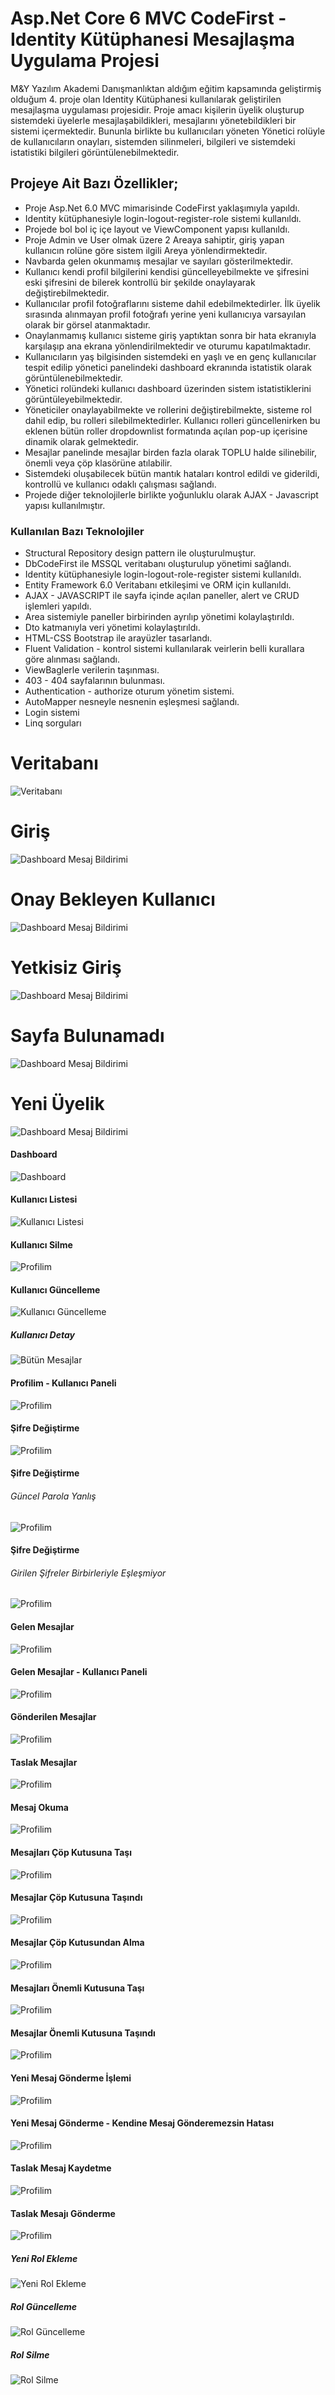 # Asp.Net Core 6 MVC CodeFirst - Identity Kütüphanesi Mesajlaşma Uygulama Projesi
M&Y Yazılım Akademi Danışmanlıktan aldığım eğitim kapsamında geliştirmiş olduğum 4. proje olan Identity Kütüphanesi kullanılarak geliştirilen mesajlaşma uygulaması projesidir. Proje amacı kişilerin üyelik oluşturup sistemdeki üyelerle mesajlaşabildikleri, mesajlarını yönetebildikleri bir sistemi içermektedir. Bununla birlikte bu kullanıcıları yöneten Yönetici rolüyle de kullanıcıların onayları, sistemden silinmeleri, bilgileri ve sistemdeki istatistiki bilgileri görüntülenebilmektedir. 
## Projeye Ait Bazı Özellikler;
* Proje Asp.Net 6.0 MVC mimarisinde CodeFirst yaklaşımıyla yapıldı.
* Identity kütüphanesiyle login-logout-register-role sistemi kullanıldı.
* Projede bol bol iç içe layout ve ViewComponent yapısı kullanıldı.
* Proje Admin ve User olmak üzere 2 Areaya sahiptir, giriş yapan kullanıcın rolüne göre sistem ilgili Areya yönlendirmektedir.
* Navbarda gelen okunmamış mesajlar ve sayıları gösterilmektedir.
* Kullanıcı kendi profil bilgilerini kendisi güncelleyebilmekte ve şifresini eski şifresini de bilerek kontrollü bir şekilde onaylayarak değiştirebilmektedir.
* Kullanıcılar profil fotoğraflarını sisteme dahil edebilmektedirler. İlk üyelik sırasında alınmayan profil fotoğrafı yerine yeni kullanıcıya varsayılan olarak bir görsel atanmaktadır.
* Onaylanmamış kullanıcı sisteme giriş yaptıktan sonra bir hata ekranıyla karşılaşıp ana ekrana yönlendirilmektedir ve oturumu kapatılmaktadır.
* Kullanıcıların yaş bilgisinden sistemdeki en yaşlı ve en genç kullanıcılar tespit edilip yönetici panelindeki dashboard ekranında istatistik olarak görüntülenebilmektedir.
* Yönetici rolündeki kullanıcı dashboard üzerinden sistem istatistiklerini görüntüleyebilmektedir.
* Yöneticiler onaylayabilmekte ve rollerini değiştirebilmekte, sisteme rol dahil edip, bu rolleri silebilmektedirler. Kullanıcı rolleri güncellenirken bu eklenen bütün roller dropdownlist formatında açılan pop-up içerisine dinamik olarak gelmektedir.
* Mesajlar panelinde mesajlar birden fazla olarak TOPLU halde silinebilir, önemli veya çöp klasörüne atılabilir.
* Sistemdeki oluşabilecek bütün mantık hataları kontrol edildi ve giderildi, kontrollü ve kullanıcı odaklı çalışması sağlandı.
* Projede diğer teknolojilerle birlikte yoğunluklu olarak AJAX - Javascript yapısı kullanılmıştır.

### Kullanılan Bazı Teknolojiler
* Structural Repository design pattern ile oluşturulmuştur.
* DbCodeFirst ile MSSQL veritabanı oluşturulup yönetimi sağlandı.
* Identity kütüphanesiyle login-logout-role-register sistemi kullanıldı.
* Entity Framework 6.0 Veritabanı etkileşimi ve ORM için kullanıldı.
* AJAX - JAVASCRIPT ile sayfa içinde açılan paneller, alert ve CRUD işlemleri yapıldı.
* Area sistemiyle paneller birbirinden ayrılıp yönetimi kolaylaştırıldı.
* Dto katmanıyla veri yönetimi kolaylaştırıldı.
* HTML-CSS Bootstrap ile arayüzler tasarlandı.
* Fluent Validation - kontrol sistemi kullanılarak veirlerin belli kurallara göre alınması sağlandı.
* ViewBaglerle verilerin taşınması.
* 403 - 404 sayfalarının bulunması.
* Authentication - authorize oturum yönetim sistemi.
* AutoMapper nesneyle nesnenin eşleşmesi sağlandı.
* Login sistemi
* Linq sorguları


# Veritabanı
![Veritabanı](https://github.com/batuhanyalin/IdentityMessagingApplication/blob/master/IdentityMessagingApplication.PresentationLayer/wwwroot/images/projectScreenshots/database.png?raw=true)
# Giriş
![Dashboard Mesaj Bildirimi](https://github.com/batuhanyalin/IdentityMessagingApplication/blob/master/IdentityMessagingApplication.PresentationLayer/wwwroot/images/projectScreenshots/login.png?raw=true)
# Onay Bekleyen Kullanıcı
![Dashboard Mesaj Bildirimi](https://github.com/batuhanyalin/IdentityMessagingApplication/blob/master/IdentityMessagingApplication.PresentationLayer/wwwroot/images/projectScreenshots/onay.png?raw=true)
# Yetkisiz Giriş
![Dashboard Mesaj Bildirimi](https://github.com/batuhanyalin/IdentityMessagingApplication/blob/master/IdentityMessagingApplication.PresentationLayer/wwwroot/images/projectScreenshots/error403forbidden.png?raw=true)
# Sayfa Bulunamadı
![Dashboard Mesaj Bildirimi](https://github.com/batuhanyalin/IdentityMessagingApplication/blob/master/IdentityMessagingApplication.PresentationLayer/wwwroot/images/projectScreenshots/error404.png?raw=true)
# Yeni Üyelik
![Dashboard Mesaj Bildirimi](https://github.com/batuhanyalin/IdentityMessagingApplication/blob/master/IdentityMessagingApplication.PresentationLayer/wwwroot/images/projectScreenshots/registerValidation.png?raw=true)

#### Dashboard
![Dashboard](https://github.com/batuhanyalin/IdentityMessagingApplication/blob/master/IdentityMessagingApplication.PresentationLayer/wwwroot/images/projectScreenshots/dashboard.png?raw=true)
#### Kullanıcı Listesi
![Kullanıcı Listesi](https://github.com/batuhanyalin/IdentityMessagingApplication/blob/master/IdentityMessagingApplication.PresentationLayer/wwwroot/images/projectScreenshots/userList.png?raw=true)
#### Kullanıcı Silme
![Profilim](https://github.com/batuhanyalin/IdentityMessagingApplication/blob/master/IdentityMessagingApplication.PresentationLayer/wwwroot/images/projectScreenshots/deleteUser.png?raw=true)
#### Kullanıcı Güncelleme
![Kullanıcı Güncelleme](https://github.com/batuhanyalin/IdentityMessagingApplication/blob/master/IdentityMessagingApplication.PresentationLayer/wwwroot/images/projectScreenshots/updateUser.png?raw=true)
##### Kullanıcı Detay
![Bütün Mesajlar](https://github.com/batuhanyalin/IdentityMessagingApplication/blob/master/IdentityMessagingApplication.PresentationLayer/wwwroot/images/projectScreenshots/userDetail.png?raw=true)
#### Profilim - Kullanıcı Paneli
![Profilim](https://github.com/batuhanyalin/IdentityMessagingApplication/blob/master/IdentityMessagingApplication.PresentationLayer/wwwroot/images/projectScreenshots/myProfileUserPanel.png?raw=true)
#### Şifre Değiştirme
![Profilim](https://github.com/batuhanyalin/IdentityMessagingApplication/blob/master/IdentityMessagingApplication.PresentationLayer/wwwroot/images/projectScreenshots/updatePassword.png?raw=true)
#### Şifre Değiştirme 
###### Güncel Parola Yanlış
![Profilim](https://github.com/batuhanyalin/IdentityMessagingApplication/blob/master/IdentityMessagingApplication.PresentationLayer/wwwroot/images/projectScreenshots/updatePasswordError.png?raw=true)
#### Şifre Değiştirme
###### Girilen Şifreler Birbirleriyle Eşleşmiyor
![Profilim](https://github.com/batuhanyalin/IdentityMessagingApplication/blob/master/IdentityMessagingApplication.PresentationLayer/wwwroot/images/projectScreenshots/updatePasswordError2.png?raw=true)
#### Gelen Mesajlar
![Profilim](https://github.com/batuhanyalin/IdentityMessagingApplication/blob/master/IdentityMessagingApplication.PresentationLayer/wwwroot/images/projectScreenshots/inboxMessageList.png?raw=true)
#### Gelen Mesajlar - Kullanıcı Paneli
![Profilim](https://github.com/batuhanyalin/IdentityMessagingApplication/blob/master/IdentityMessagingApplication.PresentationLayer/wwwroot/images/projectScreenshots/inboxUserPanel.png?raw=true)
#### Gönderilen Mesajlar
![Profilim](https://github.com/batuhanyalin/IdentityMessagingApplication/blob/master/IdentityMessagingApplication.PresentationLayer/wwwroot/images/projectScreenshots/sentMessageList.png?raw=true)
#### Taslak Mesajlar
![Profilim](https://github.com/batuhanyalin/IdentityMessagingApplication/blob/master/IdentityMessagingApplication.PresentationLayer/wwwroot/images/projectScreenshots/draftMessageList.png?raw=true)
#### Mesaj Okuma
![Profilim](https://github.com/batuhanyalin/IdentityMessagingApplication/blob/master/IdentityMessagingApplication.PresentationLayer/wwwroot/images/projectScreenshots/readMessage.png?raw=true)
#### Mesajları Çöp Kutusuna Taşı
![Profilim](https://github.com/batuhanyalin/IdentityMessagingApplication/blob/master/IdentityMessagingApplication.PresentationLayer/wwwroot/images/projectScreenshots/moveTrash.png?raw=true)
#### Mesajlar Çöp Kutusuna Taşındı
![Profilim](https://github.com/batuhanyalin/IdentityMessagingApplication/blob/master/IdentityMessagingApplication.PresentationLayer/wwwroot/images/projectScreenshots/correctTrash.png?raw=true)
#### Mesajlar Çöp Kutusundan Alma
![Profilim](https://github.com/batuhanyalin/IdentityMessagingApplication/blob/master/IdentityMessagingApplication.PresentationLayer/wwwroot/images/projectScreenshots/moveInbox.png?raw=true)
#### Mesajları Önemli Kutusuna Taşı
![Profilim](https://github.com/batuhanyalin/IdentityMessagingApplication/blob/master/IdentityMessagingApplication.PresentationLayer/wwwroot/images/projectScreenshots/moveImport.png?raw=true)
#### Mesajlar Önemli Kutusuna Taşındı
![Profilim](https://github.com/batuhanyalin/IdentityMessagingApplication/blob/master/IdentityMessagingApplication.PresentationLayer/wwwroot/images/projectScreenshots/correctImport.png?raw=true)
#### Yeni Mesaj Gönderme İşlemi
![Profilim](https://github.com/batuhanyalin/IdentityMessagingApplication/blob/master/IdentityMessagingApplication.PresentationLayer/wwwroot/images/projectScreenshots/correctSendingMessageUserPanel.png?raw=true)
#### Yeni Mesaj Gönderme - Kendine Mesaj Gönderemezsin Hatası
![Profilim](https://github.com/batuhanyalin/IdentityMessagingApplication/blob/master/IdentityMessagingApplication.PresentationLayer/wwwroot/images/projectScreenshots/cantSendingYourselfError.png?raw=true)
#### Taslak Mesaj Kaydetme
![Profilim](https://github.com/batuhanyalin/IdentityMessagingApplication/blob/master/IdentityMessagingApplication.PresentationLayer/wwwroot/images/projectScreenshots/editDraftMessageSave.png?raw=true)
#### Taslak Mesajı Gönderme
![Profilim](https://github.com/batuhanyalin/IdentityMessagingApplication/blob/master/IdentityMessagingApplication.PresentationLayer/wwwroot/images/projectScreenshots/editDraftMessageSending.png?raw=true)
##### Yeni Rol Ekleme
![Yeni Rol Ekleme](https://github.com/batuhanyalin/IdentityMessagingApplication/blob/master/IdentityMessagingApplication.PresentationLayer/wwwroot/images/projectScreenshots/newRole.png?raw=true)
##### Rol Güncelleme
![Rol Güncelleme](https://github.com/batuhanyalin/IdentityMessagingApplication/blob/master/IdentityMessagingApplication.PresentationLayer/wwwroot/images/projectScreenshots/updateRole.png?raw=true)
##### Rol Silme
![Rol Silme](https://github.com/batuhanyalin/IdentityMessagingApplication/blob/master/IdentityMessagingApplication.PresentationLayer/wwwroot/images/projectScreenshots/deleteRole.png?raw=true)



